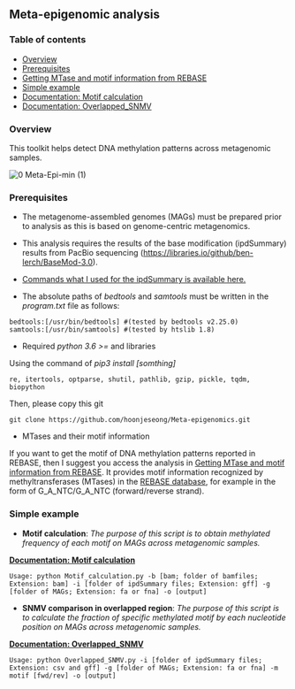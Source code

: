 ## __Meta-epigenomic analysis__

### __Table of contents__

- [Overview](https://github.com/hoonjeseong/Meta-epigenome_analysis/blob/main/README.md#overview)
- [Prerequisites](https://github.com/hoonjeseong/Meta-epigenome_analysis/blob/main/README.md#prerequisites)
- [Getting MTase and motif information from REBASE](https://github.com/hoonjeseong/Meta-epigenome_analysis/blob/main/utils/MTase_REBASE.md)
- [Simple example](https://github.com/hoonjeseong/Meta-epigenome_analysis/blob/main/README.md#simple-example)
- [Documentation: Motif calculation](https://github.com/hoonjeseong/Meta-epigenome_analysis/blob/main/docs/Motif-calculation.md)
- [Documentation: Overlapped_SNMV](https://github.com/hoonjeseong/Meta-epigenome_analysis/blob/main/docs/Overlapped_SNMV.md)

### __Overview__

This toolkit helps detect DNA methylation patterns across metagenomic samples.

![0  Meta-Epi-min (1)](https://user-images.githubusercontent.com/39515472/143376782-f68a5aff-681a-4fc2-ad26-4c01439521b9.png)

### __Prerequisites__

- The metagenome-assembled genomes (MAGs) must be prepared prior to analysis as this is based on genome-centric metagenomics.
- This analysis requires the results of the base modification (ipdSummary) results from PacBio sequencing (https://libraries.io/github/ben-lerch/BaseMod-3.0). 
- [Commands what I used for the ipdSummary is available here.](https://github.com/hoonjeseong/Meta-epigenome_analysis/blob/main/docs/tutorial-ipdSummary.md)

- The absolute paths of _bedtools_ and _samtools_ must be written in the _program.txt_ file as follows:

```
bedtools:[/usr/bin/bedtools] #(tested by bedtools v2.25.0)
samtools:[/usr/bin/samtools] #(tested by htslib 1.8)
 ```
 
- Required _python 3.6 >=_ and libraries

Using the command of _pip3 install [somthing]_

`re, itertools, optparse, shutil, pathlib, gzip, pickle, tqdm, biopython`

Then, please copy this git

`git clone https://github.com/hoonjeseong/Meta-epigenomics.git`

- MTases and their motif information

If you want to get the motif of DNA methylation patterns reported in REBASE, then I suggest you access the analysis in [Getting MTase and motif information from REBASE](https://github.com/hoonjeseong/Meta-epigenome_analysis/blob/main/utils/MTase_REBASE.md). It provides motif information recognized by methyltransferases (MTases) in the [REBASE database](http://rebase.neb.com/rebase/rebase.html), for example in the form of G_A_NTC/G_A_NTC (forward/reverse strand).

### __Simple example__

- __Motif calculation__:
_The purpose of this script is to obtain methylated frequency of each motif on MAGs across metagenomic samples._

[__Documentation: Motif calculation__](https://github.com/hoonjeseong/Meta-epigenome_analysis/blob/main/docs/Motif-calculation.md)

`Usage: python Motif_calculation.py -b [bam; folder of bamfiles; Extension: bam] -i [folder of ipdSummary files; Extension: gff] -g [folder of MAGs; Extension: fa or fna] -o [output]`

- __SNMV comparison in overlapped region__:
_The purpose of this script is to calculate the fraction of specific methylated motif by each nucleotide position on MAGs across metagenomic samples._

[__Documentation: Overlapped_SNMV__](https://github.com/hoonjeseong/Meta-epigenome_analysis/blob/main/docs/Overlapped_SNMV.md)

`Usage: python Overlapped_SNMV.py -i [folder of ipdSummary files; Extension: csv and gff] -g [folder of MAGs; Extension: fa or fna] -m motif [fwd/rev] -o [output]`



